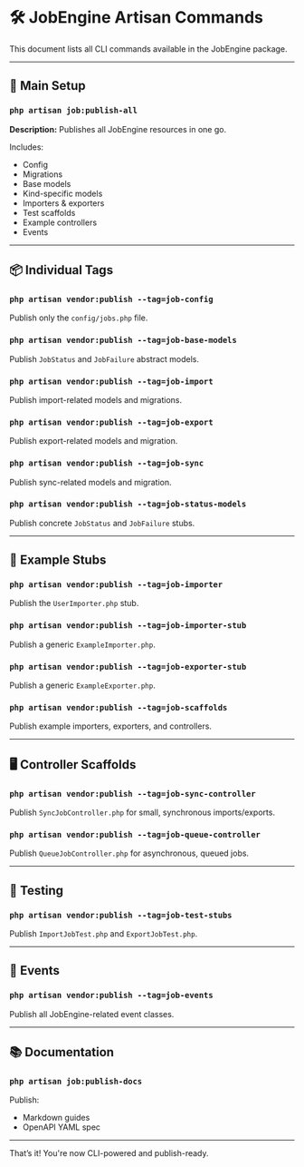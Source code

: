 # 🛠 JobEngine Artisan Commands

This document lists all CLI commands available in the JobEngine package.

---

## 🚀 Main Setup

### `php artisan job:publish-all`

**Description:** Publishes all JobEngine resources in one go.

Includes:
- Config
- Migrations
- Base models
- Kind-specific models
- Importers & exporters
- Test scaffolds
- Example controllers
- Events

---

## 📦 Individual Tags

### `php artisan vendor:publish --tag=job-config`
Publish only the `config/jobs.php` file.

### `php artisan vendor:publish --tag=job-base-models`
Publish `JobStatus` and `JobFailure` abstract models.

### `php artisan vendor:publish --tag=job-import`
Publish import-related models and migrations.

### `php artisan vendor:publish --tag=job-export`
Publish export-related models and migration.

### `php artisan vendor:publish --tag=job-sync`
Publish sync-related models and migration.

### `php artisan vendor:publish --tag=job-status-models`
Publish concrete `JobStatus` and `JobFailure` stubs.

---

## 🧱 Example Stubs

### `php artisan vendor:publish --tag=job-importer`
Publish the `UserImporter.php` stub.

### `php artisan vendor:publish --tag=job-importer-stub`
Publish a generic `ExampleImporter.php`.

### `php artisan vendor:publish --tag=job-exporter-stub`
Publish a generic `ExampleExporter.php`.

### `php artisan vendor:publish --tag=job-scaffolds`
Publish example importers, exporters, and controllers.

---

## 🖥️ Controller Scaffolds

### `php artisan vendor:publish --tag=job-sync-controller`
Publish `SyncJobController.php` for small, synchronous imports/exports.

### `php artisan vendor:publish --tag=job-queue-controller`
Publish `QueueJobController.php` for asynchronous, queued jobs.

---

## 🧪 Testing

### `php artisan vendor:publish --tag=job-test-stubs`
Publish `ImportJobTest.php` and `ExportJobTest.php`.

---

## 📡 Events

### `php artisan vendor:publish --tag=job-events`
Publish all JobEngine-related event classes.

---

## 📚 Documentation

### `php artisan job:publish-docs`
Publish:
- Markdown guides
- OpenAPI YAML spec

---

That’s it! You're now CLI-powered and publish-ready.
